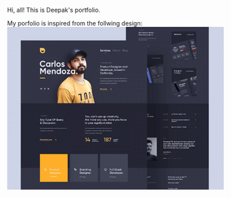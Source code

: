 Hi, all!
This is Deepak's portfolio.

My porfolio is inspired from the follwing design:
![design](model.png)